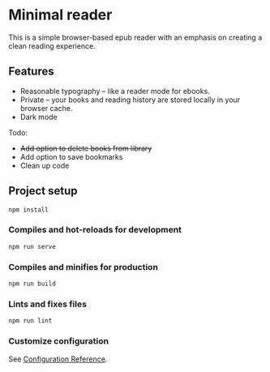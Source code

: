 # Minimal reader

This is a simple browser-based epub reader with an emphasis on creating a clean reading experience. 

## Features

* Reasonable typography – like a reader mode for ebooks.
* Private – your books and reading history are stored locally in your browser cache.
* Dark mode

Todo:
* ~~Add option to delete books from library~~
* Add option to save bookmarks
* Clean up code

## Project setup
```
npm install
```

### Compiles and hot-reloads for development
```
npm run serve
```

### Compiles and minifies for production
```
npm run build
```

### Lints and fixes files
```
npm run lint
```

### Customize configuration
See [Configuration Reference](https://cli.vuejs.org/config/).
